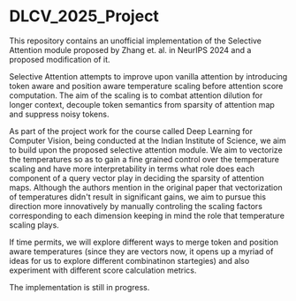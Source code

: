 # DLCV_2025_Project
This repository contains an unofficial implementation of the Selective Attention module proposed by Zhang et. al. in NeurIPS 2024 and a proposed modification of it.

Selective Attention attempts to improve upon vanilla attention by introducing token aware and position aware temperature scaling before attention score computation. The aim of the scaling is to combat attention dilution for longer context, decouple token semantics from sparsity of attention map and suppress noisy tokens.

As part of the project work for the course called Deep Learning for Computer Vision, being conducted at the Indian Institute of Science, we aim to build upon the proposed selective attention module. We aim to vectorize the temperatures so as to gain a fine grained control over the temperature scaling and have more interpretability in terms what role does each component of a query vector play in deciding the sparsity of attention maps. Although the authors mention in the original paper that vectorization of temperatures didn't result in significant gains, we aim to pursue this direction more innovatively by manually controling the scaling factors corresponding to each dimension keeping in mind the role that temperature scaling plays.

If time permits, we will explore different ways to merge token and position aware temperatures (since they are vectors now, it opens up a myriad of ideas for us to explore different combinatinon startegies) and also experiment with different score calculation metrics.

The implementation is still in progress.
